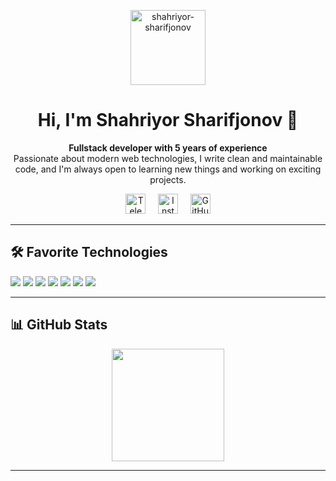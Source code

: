 <p align="center">
  <a href="https://github.com/shahriyor-sharifjonov">
    <img src="https://user-images.githubusercontent.com/20955511/199138068-0a7b7b75-a024-4f00-803f-30a19c5d1b2d.png" alt="shahriyor-sharifjonov" width="120" />
  </a>
</p>

<h1 align="center">Hi, I'm Shahriyor Sharifjonov 👋</h1>

<p align="center">
  <b>Fullstack developer with 5 years of experience</b><br/>
  Passionate about modern web technologies, I write clean and maintainable code, and I'm always open to learning new things and working on exciting projects.
</p>

<p align="center">
  <a href="https://t.me/shahriyorweb"><img alt="Telegram" width="32px" src="https://cdn.jsdelivr.net/gh/simple-icons/simple-icons/icons/telegram.svg"/></a>
  &#8287;&#8287;&#8287;
  <a href="https://instagram.com/shakhriyor_sharifjonov"><img alt="Instagram" width="32px" src="https://cdn.jsdelivr.net/gh/simple-icons/simple-icons/icons/instagram.svg"/></a>
  &#8287;&#8287;&#8287;
  <a href="https://github.com/shahriyor-sharifjonov"><img alt="GitHub" width="32px" src="https://cdn.jsdelivr.net/gh/simple-icons/simple-icons/icons/github.svg"/></a>
</p>

---

## 🛠️ Favorite Technologies

<p>
  <img src="https://img.shields.io/badge/Vite-646CFF?style=for-the-badge&logo=vite&logoColor=FFD62E"/>
  <img src="https://img.shields.io/badge/React-20232a?style=for-the-badge&logo=react&logoColor=61DAFB"/>
  <img src="https://img.shields.io/badge/MobX-FF9955?style=for-the-badge&logo=mobx&logoColor=white"/>
  <img src="https://img.shields.io/badge/Express.js-000000?style=for-the-badge&logo=express&logoColor=white"/>
  <img src="https://img.shields.io/badge/PostgreSQL-4169E1?style=for-the-badge&logo=postgresql&logoColor=white"/>
  <img src="https://img.shields.io/badge/shadcn/ui-111827?style=for-the-badge"/>
  <img src="https://img.shields.io/badge/Tailwind_CSS-06B6D4?style=for-the-badge&logo=tailwindcss&logoColor=white"/>
</p>

---

## 📊 GitHub Stats

<p align="center">
  <img src="https://github-readme-stats.vercel.app/api?username=shahriyor-sharifjonov&show_icons=true&theme=react&hide_border=true" height="180"/>
</p>

---

<!--
If you want to add more information about yourself, just edit this file!
-->


